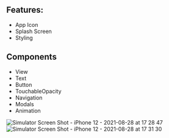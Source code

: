 
## Features:

- App Icon
- Splash Screen
- Styling

## Components

- View
- Text
- Button
- TouchableOpacity
- Navigation
- Modals
- Animation


![Simulator Screen Shot - iPhone 12 - 2021-08-28 at 17 28 47](https://user-images.githubusercontent.com/48210765/131217103-497fdf13-e395-4047-9bab-ebaf6041070b.png)
![Simulator Screen Shot - iPhone 12 - 2021-08-28 at 17 31 30](https://user-images.githubusercontent.com/48210765/131217169-435112cd-d669-4dd4-b37f-ad7bb4fea090.png)

